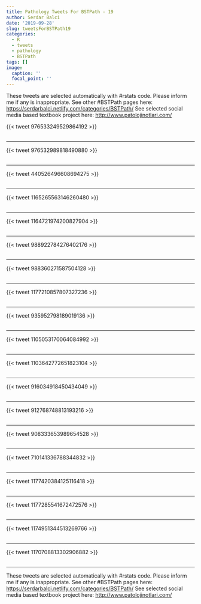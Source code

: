 ```yaml
---
title: Pathology Tweets For BSTPath - 19
author: Serdar Balci
date: '2019-09-28'
slug: tweetsForBSTPath19
categories:
  - R
  - tweets
  - pathology
  - BSTPath
tags: []
image:
  caption: ''
  focal_point: ''
---
```



These tweets are selected automatically with #rstats code. Please inform me if any is inappropriate.
See other #BSTPath pages here: https://serdarbalci.netlify.com/categories/BSTPath/ 
See selected social media based textbook project here: http://www.patolojinotlari.com/

{{< tweet 976533249529864192 >}}
<br>
<br>
<hr>
{{< tweet 976532989818490880 >}}
<br>
<br>
<hr>
{{< tweet 440526496608694275 >}}
<br>
<br>
<hr>
{{< tweet 1165265563146260480 >}}
<br>
<br>
<hr>
{{< tweet 1164721974200827904 >}}
<br>
<br>
<hr>
{{< tweet 988922784276402176 >}}
<br>
<br>
<hr>
{{< tweet 988360271587504128 >}}
<br>
<br>
<hr>
{{< tweet 1177210857807327236 >}}
<br>
<br>
<hr>
{{< tweet 935952798189019136 >}}
<br>
<br>
<hr>
{{< tweet 1105053170064084992 >}}
<br>
<br>
<hr>
{{< tweet 1103642772651823104 >}}
<br>
<br>
<hr>
{{< tweet 916034918450434049 >}}
<br>
<br>
<hr>
{{< tweet 912768748813193216 >}}
<br>
<br>
<hr>
{{< tweet 908333653989654528 >}}
<br>
<br>
<hr>
{{< tweet 710141336788344832 >}}
<br>
<br>
<hr>
{{< tweet 1177420384125116418 >}}
<br>
<br>
<hr>
{{< tweet 1177285541672472576 >}}
<br>
<br>
<hr>
{{< tweet 1174951344513269766 >}}
<br>
<br>
<hr>
{{< tweet 1170708813302906882 >}}
<br>
<br>
<hr>


These tweets are selected automatically with #rstats code. Please inform me if any is inappropriate.
See other #BSTPath pages here: https://serdarbalci.netlify.com/categories/BSTPath/ 
See selected social media based textbook project here: http://www.patolojinotlari.com/
